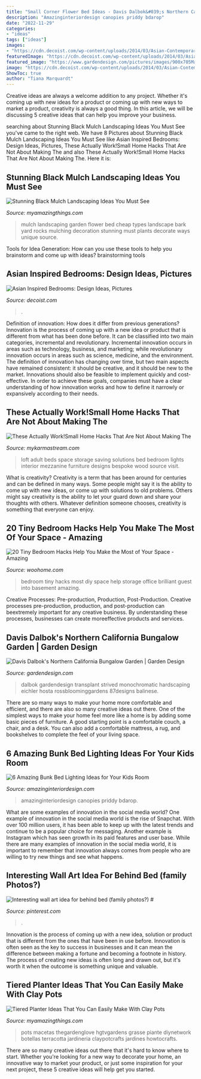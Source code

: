 ```yaml
---
title: "Small Corner Flower Bed Ideas - Davis Dalbok&#039;s Northern California Bungalow Garden"
description: "Amazinginteriordesign canopies priddy bdarop"
date: "2022-11-29"
categories:
- "ideas"
tags: ["ideas"]
images:
- "https://cdn.decoist.com/wp-content/uploads/2014/03/Asian-Contemporary-guest-bedroom-idea.jpg"
featuredImage: "https://cdn.decoist.com/wp-content/uploads/2014/03/Asian-Contemporary-guest-bedroom-idea.jpg"
featured_image: "https://www.gardendesign.com/pictures/images/900x705Max/california-dreaming-a-davis-dalbok-garden_92/living-green-design_3577.jpg"
image: "https://cdn.decoist.com/wp-content/uploads/2014/03/Asian-Contemporary-guest-bedroom-idea.jpg"
ShowToc: true
author: "Tiana Marquardt"
---
```



Creative ideas are always a welcome addition to any project. Whether it's coming up with new ideas for a product or coming up with new ways to market a product, creativity is always a good thing. In this article, we will be discussing 5 creative ideas that can help you improve your business.

	

		
searching about Stunning Black Mulch Landscaping Ideas You Must See you've came to the right web. We have 8 Pictures about Stunning Black Mulch Landscaping Ideas You Must See like Asian Inspired Bedrooms: Design Ideas, Pictures, These Actually Work!Small Home Hacks That Are Not About Making The and also These Actually Work!Small Home Hacks That Are Not About Making The. Here it is:
		
    
## Stunning Black Mulch Landscaping Ideas You Must See

<img loading=lazy src="http://myamazingthings.com/wp-content/uploads/2017/05/innovative-landscaping-mulch-ideas-two-mulch-landscaping-types-design-ideas-amp-decors.jpg" onerror="this.onerror=null;this.src='https://tse4.mm.bing.net/th?id=OIP.MAKm19OfrsWGI5dBfgiCiQHaGj&amp;pid=15.1';" alt="Stunning Black Mulch Landscaping Ideas You Must See">

_Source: myamazingthings.com_

>mulch landscaping garden flower bed cheap types landscape bark yard rocks mulching decoration stunning must plants decorate ways unique source. 

	

Tools for Idea Generation: How can you use these tools to help you brainstorm and come up with ideas?
brainstorming tools 
    
## Asian Inspired Bedrooms: Design Ideas, Pictures

<img loading=lazy src="https://cdn.decoist.com/wp-content/uploads/2014/03/Asian-Contemporary-guest-bedroom-idea.jpg" onerror="this.onerror=null;this.src='https://tse4.mm.bing.net/th?id=OIP.Z0LFPbs0RHA81HvGySeO_gHaFf&amp;pid=15.1';" alt="Asian Inspired Bedrooms: Design Ideas, Pictures">

_Source: decoist.com_

>. 

	

Definition of innovation: How does it differ from previous generations?
Innovation is the process of coming up with a new idea or product that is different from what has been done before. It can be classified into two main categories, incremental and revolutionary. Incremental innovation occurs in areas such as technology, business, and marketing; while revolutionary innovation occurs in areas such as science, medicine, and the environment. 
The definition of innovation has changing over time, but two main aspects have remained consistent: it should be creative, and it should be new to the market. Innovations should also be feasible to implement quickly and cost-effective. In order to achieve these goals, companies must have a clear understanding of how innovation works and how to define it narrowly or expansively according to their needs.

    
## These Actually Work!Small Home Hacks That Are Not About Making The

<img loading=lazy src="https://mykarmastream.com/wp-content/uploads/2017/05/adult-loft-bed-wood-lights.jpg" onerror="this.onerror=null;this.src='https://tse4.mm.bing.net/th?id=OIP.CBi99-6a6SEbUTIcunxuxQHaE9&amp;pid=15.1';" alt="These Actually Work!Small Home Hacks That Are Not About Making The">

_Source: mykarmastream.com_

>loft adult beds space storage saving solutions bed bedroom lights interior mezzanine furniture designs bespoke wood source visit. 

	

What is creativity?
Creativity is a term that has been around for centuries and can be defined in many ways. Some people might say it is the ability to come up with new ideas, or come up with solutions to old problems. Others might say creativity is the ability to let your guard down and share your thoughts with others. Whatever definition someone chooses, creativity is something that everyone can enjoy.

    
## 20 Tiny Bedroom Hacks Help You Make The Most Of Your Space - Amazing

<img loading=lazy src="http://www.woohome.com/wp-content/uploads/2014/07/brilliant-ideas-for-tiny-bedroom-7.jpg" onerror="this.onerror=null;this.src='https://tse2.mm.bing.net/th?id=OIP.AIzMKQJ2pqMDsWZgmhpaZgHaN0&amp;pid=15.1';" alt="20 Tiny Bedroom Hacks Help You Make the Most of Your Space - Amazing">

_Source: woohome.com_

>bedroom tiny hacks most diy space help storage office brilliant guest into basement amazing. 

	

Creative Processes: Pre-production, Production, Post-Production.
Creative processes pre-production, production, and post-production can beextremely important for any creative business. By understanding these processes, businesses can create moreeffective products and services.

    
## Davis Dalbok&#039;s Northern California Bungalow Garden | Garden Design

<img loading=lazy src="https://www.gardendesign.com/pictures/images/900x705Max/california-dreaming-a-davis-dalbok-garden_92/living-green-design_3577.jpg" onerror="this.onerror=null;this.src='https://tse3.mm.bing.net/th?id=OIP.RB3XqpZiS_Fr9wGp_RQe4AHaJ3&amp;pid=15.1';" alt="Davis Dalbok&#039;s Northern California Bungalow Garden | Garden Design">

_Source: gardendesign.com_

>dalbok gardendesign transplant strived monochromatic hardscaping eichler hosta rossbloominggardens 87designs balinese. 

	

There are so many ways to make your home more comfortable and efficient, and there are also so many creative ideas out there. One of the simplest ways to make your home feel more like a home is by adding some basic pieces of furniture. A good starting point is a comfortable couch, a chair, and a desk. You can also add a comfortable mattress, a rug, and bookshelves to complete the feel of your living space.

    
## 6 Amazing Bunk Bed Lighting Ideas For Your Kids Room

<img loading=lazy src="https://www.amazinginteriordesign.com/wp-content/uploads/2014/06/210.jpg" onerror="this.onerror=null;this.src='https://tse4.mm.bing.net/th?id=OIP.23bY1J5SbgJjyzaWkAKOrwHaKe&amp;pid=15.1';" alt="6 Amazing Bunk Bed Lighting Ideas for Your Kids Room">

_Source: amazinginteriordesign.com_

>amazinginteriordesign canopies priddy bdarop. 

	

What are some examples of innovation in the social media world?
One example of innovation in the social media world is the rise of Snapchat. With over 100 million users, it has been able to keep up with the latest trends and continue to be a popular choice for messaging. Another example is Instagram which has seen growth in its paid features and user base. While there are many examples of innovation in the social media world, it is important to remember that innovation always comes from people who are willing to try new things and see what happens.

    
## Interesting Wall Art Idea For Behind Bed (family Photos?) #

<img loading=lazy src="https://i.pinimg.com/736x/1c/58/21/1c582125afd1733433673846fcfbef78.jpg" onerror="this.onerror=null;this.src='https://tse1.mm.bing.net/th?id=OIP.gOMvysewXqyM8cVNUWHaEwHaJV&amp;pid=15.1';" alt="Interesting wall art idea for behind bed (family photos?) #">

_Source: pinterest.com_

>. 

	

Innovation is the process of coming up with a new idea, solution or product that is different from the ones that have been in use before. Innovation is often seen as the key to success in businesses and it can mean the difference between making a fortune and becoming a footnote in history. The process of creating new ideas is often long and drawn out, but it's worth it when the outcome is something unique and valuable.

    
## Tiered Planter Ideas That You Can Easily Make With Clay Pots

<img loading=lazy src="https://myamazingthings.com/wp-content/uploads/2017/07/clay-pot-ideas-5.jpeg" onerror="this.onerror=null;this.src='https://tse4.mm.bing.net/th?id=OIP.E8Wz8UGR_xs_H9BitXGH0QHaLH&amp;pid=15.1';" alt="Tiered Planter Ideas That You Can Easily Make With Clay Pots">

_Source: myamazingthings.com_

>pots macetas thegardenglove hgtvgardens grasse piante diynetwork botellas terracotta jardineria claypotcrafts jardines howtocrafts. 

	

There are so many creative ideas out there that it's hard to know where to start. Whether you're looking for a new way to decorate your home, an innovative way to market your product, or just some inspiration for your next project, these 5 creative ideas will help get you started.

